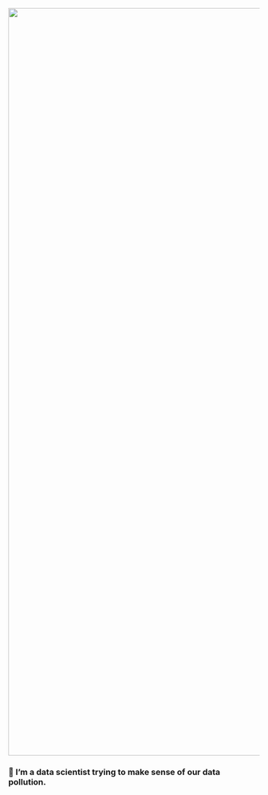 <!-- 
<a href="https://www.austenmyers.com/"><img src="https://images.squarespace-cdn.com/content/v1/57e883cd3e00be6f7cefd97e/1477233123540-LLT9KCD8AQ6DVK0ORUKL/image-asset.jpeg?format=1500w" width=1500></a>
-->
<a href="https://www.austenmyers.com/"><img src="https://media.giphy.com/media/gEvdDmahyF8U6UnB4i/source.gif?cid=ecf05e47uw71ucilsf7fdn8ity6dnmt4o068plrkd095ph50&rid=source.gif&ct=g" width=1500></a>

### 👋 I’m a data scientist trying to make sense of our data pollution.
